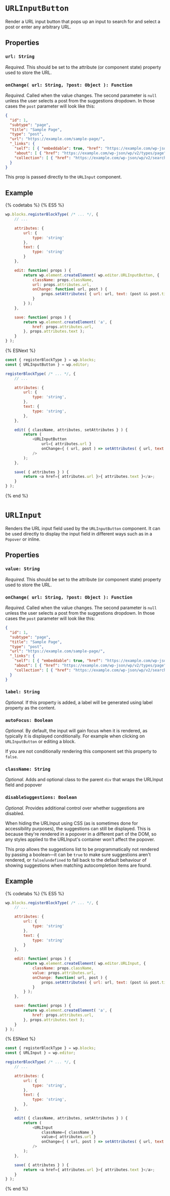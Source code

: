 # `URLInputButton`

Render a URL input button that pops up an input to search for and select a post or enter any arbitrary URL.

## Properties

### `url: String`

*Required.* This should be set to the attribute (or component state) property used to store the URL.

### `onChange( url: String, ?post: Object ): Function`

*Required.* Called when the value changes. The second parameter is `null` unless the user selects a post from the suggestions dropdown. In those cases the `post` parameter will look like this:

```json
{
  "id": 1,
  "subtype": "page",
  "title": "Sample Page",
  "type": "post",
  "url": "https://example.com/sample-page/",
  "_links": {
    "self": [ { "embeddable": true, "href": "https://example.com/wp-json/wp/v2/pages/1" } ],
    "about": [ { "href": "https://example.com/wp-json/wp/v2/types/page" } ],
    "collection": [ { "href": "https://example.com/wp-json/wp/v2/search" } ]
  }
}
```

This prop is passed directly to the `URLInput` component.

## Example

{% codetabs %}
{% ES5 %}
```js
wp.blocks.registerBlockType( /* ... */, {
	// ...

	attributes: {
		url: {
			type: 'string'
		},
		text: {
			type: 'string'
		}
	},

	edit: function( props ) {
		return wp.element.createElement( wp.editor.URLInputButton, {
			className: props.className,
			url: props.attributes.url,
			onChange: function( url, post ) {
				props.setAttributes( { url: url, text: (post && post.title) || 'Click here' } );
			}
		} );
	},

	save: function( props ) {
		return wp.element.createElement( 'a', {
			href: props.attributes.url,
		}, props.attributes.text );
	}
} );
```
{% ESNext %}
```js
const { registerBlockType } = wp.blocks;
const { URLInputButton } = wp.editor;

registerBlockType( /* ... */, {
	// ...

	attributes: {
		url: {
			type: 'string',
		},
		text: {
			type: 'string',
		},
	},

	edit( { className, attributes, setAttributes } ) {
		return (
			<URLInputButton
				url={ attributes.url }
				onChange={ ( url, post ) => setAttributes( { url, text: (post && post.title) || 'Click here' } ) }
			/>
		);
	},

	save( { attributes } ) {
		return <a href={ attributes.url }>{ attributes.text }</a>;
	}
} );
```
{% end %}

# `URLInput`

Renders the URL input field used by the `URLInputButton` component. It can be used directly to display the input field in different ways such as in a `Popover` or inline.

## Properties

### `value: String`

*Required.* This should be set to the attribute (or component state) property used to store the URL.

### `onChange( url: String, ?post: Object ): Function`

*Required.* Called when the value changes. The second parameter is `null` unless the user selects a post from the suggestions dropdown. In those cases the `post` parameter will look like this:

```json
{
  "id": 1,
  "subtype": "page",
  "title": "Sample Page",
  "type": "post",
  "url": "https://example.com/sample-page/",
  "_links": {
    "self": [ { "embeddable": true, "href": "https://example.com/wp-json/wp/v2/pages/1" } ],
    "about": [ { "href": "https://example.com/wp-json/wp/v2/types/page" } ],
    "collection": [ { "href": "https://example.com/wp-json/wp/v2/search" } ]
  }
}
```

### `label: String`

*Optional.* If this property is added, a label will be generated using label property as the content.

### `autoFocus: Boolean`

*Optional.* By default, the input will gain focus when it is rendered, as typically it is displayed conditionally. For example when clicking on `URLInputButton` or editing a block.

If you are not conditionally rendering this component set this property to `false`.

### `className: String`

*Optional.* Adds and optional class to the parent `div` that wraps the URLInput field and popover

### `disableSuggestions: Boolean`

*Optional.* Provides additional control over whether suggestions are disabled.

When hiding the URLInput using CSS (as is sometimes done for accessibility purposes), the suggestions can still be displayed. This is because they're rendered in a popover in a different part of the DOM, so any styles applied to the URLInput's container won't affect the popover.

This prop allows the suggestions list to be programmatically not rendered by passing a boolean—it can be `true` to make sure suggestions aren't rendered, or `false`/`undefined` to fall back to the default behaviour of showing suggestions when matching autocompletion items are found.

## Example

{% codetabs %}
{% ES5 %}
```js
wp.blocks.registerBlockType( /* ... */, {
	// ...

	attributes: {
		url: {
			type: 'string'
		},
		text: {
			type: 'string'
		}
	},

	edit: function( props ) {
		return wp.element.createElement( wp.editor.URLInput, {
			className: props.className,
			value: props.attributes.url,
			onChange: function( url, post ) {
				props.setAttributes( { url: url, text: (post && post.title) || 'Click here' } );
			}
		} );
	},

	save: function( props ) {
		return wp.element.createElement( 'a', {
			href: props.attributes.url,
		}, props.attributes.text );
	}
} );
```
{% ESNext %}
```js
const { registerBlockType } = wp.blocks;
const { URLInput } = wp.editor;

registerBlockType( /* ... */, {
	// ...

	attributes: {
		url: {
			type: 'string',
		},
		text: {
			type: 'string',
		},
	},

	edit( { className, attributes, setAttributes } ) {
		return (
			<URLInput
				className={ className }
				value={ attributes.url }
				onChange={ ( url, post ) => setAttributes( { url, text: (post && post.title) || 'Click here' } ) }
			/>
		);
	},

	save( { attributes } ) {
		return <a href={ attributes.url }>{ attributes.text }</a>;
	}
} );
```
{% end %}
